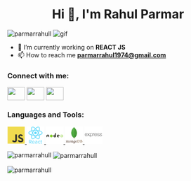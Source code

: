<h1 align="center">Hi 👋, I'm Rahul Parmar </h1>
<img src="https://cdn.dribbble.com/users/1162077/screenshots/3848914/programmer.gif" alt="gif" width="400px" align="right" />
<p align="left"> <img src="https://komarev.com/ghpvc/?username=parmarrahull&label=Profile%20views&color=0e75b6&style=flat" alt="parmarrahull" /> </p>

- 🔭 I’m currently working on **REACT JS**
- 📫 How to reach me **parmarrahul1974@gmail.com**

<h3 align="left">Connect with me:</h3>
<p align="left">
<a href="https://twitter.com/rahulparmar099" target="blank"><img align="center" src="https://cdn.jsdelivr.net/npm/simple-icons@3.0.1/icons/twitter.svg" height="30" width="40" /></a>
<a href="https://www.linkedin.com/in/rahulparmar0" target="blank"><img align="center" src="https://cdn.jsdelivr.net/npm/simple-icons@3.0.1/icons/linkedin.svg"  height="30" width="40" /></a>
<a href="https://www.instagram.com/_rahul__888" target="blank"><img align="center" src="https://cdn.jsdelivr.net/npm/simple-icons@3.0.1/icons/instagram.svg"  height="30" width="40" /></a>
</p>


<h3 align="left">Languages and Tools:</h3>
<p align="left"> <a href="https://developer.mozilla.org/en-US/docs/Web/JavaScript" target="_blank"> <img src="https://raw.githubusercontent.com/devicons/devicon/master/icons/javascript/javascript-original.svg" alt="javascript" width="40" height="40"/> </a>  <a href="https://reactjs.org/" target="_blank"> <img src="https://raw.githubusercontent.com/devicons/devicon/master/icons/react/react-original-wordmark.svg" alt="react" width="40" height="40"/> </a>  <a href="https://nodejs.org" target="_blank"> <img src="https://raw.githubusercontent.com/devicons/devicon/master/icons/nodejs/nodejs-original-wordmark.svg" alt="nodejs" width="40" height="40"/> </a> <a href="https://www.mongodb.com/" target="_blank"> <img src="https://raw.githubusercontent.com/devicons/devicon/master/icons/mongodb/mongodb-original-wordmark.svg" alt="mongodb" width="40" height="40"/> </a> <a href="https://expressjs.com" target="_blank"> <img src="https://raw.githubusercontent.com/devicons/devicon/master/icons/express/express-original-wordmark.svg" alt="express" width="40" height="40"/> </a>   </p>

<p><img align="left" src="https://github-readme-stats.vercel.app/api/top-langs?username=parmarrahull&show_icons=true&locale=en&layout=compact" alt="parmarrahull" /></p>

<p>&nbsp;<img align="center" src="https://github-readme-stats.vercel.app/api?username=parmarrahull&show_icons=true&locale=en" alt="parmarrahull" /></p>

<p><img align="center" src="https://github-readme-streak-stats.herokuapp.com/?user=parmarrahull&" alt="parmarrahull" /></p>

<!--

- 🔭 I’m currently working on ReactJS
- 🌱 I’m currently learning NODE JS
- 👯 I’m looking to collaborate on
- 🤔 I’m looking for help with ...
- 💬 Ask me about ...
- 📫 How to reach me: ...
- 😄 Pronouns: ...
- ⚡ Fun fact: ...
-->
